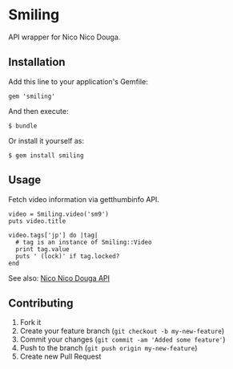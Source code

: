 # Smiling

API wrapper for Nico Nico Douga.

## Installation

Add this line to your application's Gemfile:

    gem 'smiling'

And then execute:

    $ bundle

Or install it yourself as:

    $ gem install smiling

## Usage

Fetch video information via getthumbinfo API.

    video = Smiling.video('sm9')
    puts video.title

    video.tags['jp'] do |tag|
      # tag is an instance of Smiling::Video
      print tag.value
      puts ' (lock)' if tag.locked?
    end

See also: [Nico Nico Douga API](http://dic.nicovideo.jp/a/%E3%83%8B%E3%82%B3%E3%83%8B%E3%82%B3%E5%8B%95%E7%94%BBapi)

## Contributing

1. Fork it
2. Create your feature branch (`git checkout -b my-new-feature`)
3. Commit your changes (`git commit -am 'Added some feature'`)
4. Push to the branch (`git push origin my-new-feature`)
5. Create new Pull Request
